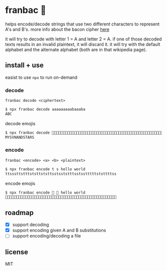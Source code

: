 # franbac 🥓

helps encode/decode strings that use two different characters to represent A's and B's. more info about the bacon cipher [here](https://en.wikipedia.org/wiki/Bacon%27s_cipher)

it will try to decode with letter 1 = A and letter 2 = A. if one of those decoded texts results in an invalid plaintext, it will discard it. it will try with the default alphabet and the alternate alphabet (both are in that wikipedia page).

## install + use
easist to use `npx` to run on-demand

### decode
`franbac decode <ciphertext>`

```bash
$ npx franbac decode aaaaaaaaabaaaba
ABC
```

decode emojis
```bash
$ npx franbac decode 🌸🌿🌸🌿🌿🌿🌸🌿🌿🌸🌿🌸🌸🌸🌿🌿🌸🌸🌿🌿🌸🌿🌿🌸🌸🌸🌸🌸🌸🌸🌸🌿🌿🌸🌸🌸🌸🌸🌿🌿🌿🌸🌸🌸🌿🌿🌸🌸🌿🌸🌸🌸🌸🌸🌸🌿🌸🌸🌸🌸🌿🌸🌸🌸🌿
MYSVNANDSTARS
```

### encode
`franbac <encode> <a> <b> <plaintext>`

```bash
$ npx franbac encode t s hello world
ttsssttstttststtststtsstsststttsstsstttttststtttss
```

encode emojis
```bash
$ npx franbac encode 🥓 🎉 hello world
🥓🥓🎉🎉🎉🥓🥓🎉🥓🥓🥓🎉🥓🎉🥓🥓🎉🥓🎉🥓🥓🎉🎉🥓🎉🎉🥓🎉🥓🥓🥓🎉🎉🥓🎉🎉🥓🥓🥓🥓🥓🎉🥓🎉🥓🥓🥓🥓🎉🎉
```

## roadmap
- [x] support decoding
- [x] support encoding given A and B substitutions
- [ ] support encoding/decoding a file

## license
MIT
